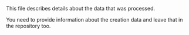 This file describes details about the data that was processed.

You need to provide information about the creation data and leave that in the repository too.